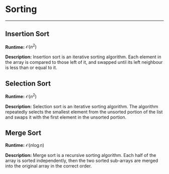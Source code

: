 
# Sorting 

---
 
## Insertion Sort
**Runtime:** $\mathcal{O}(n^2)$

**Description:** Insertion sort is an iterative sorting algorithm. Each element in the array is compared to those left of it, and swapped until its left neighbour is less than or equal to it.

## Selection Sort

**Runtime:** $\mathcal{O}(n^2)$

**Description:** Selection sort is an iterative sorting algorithm.  The algorithm repeatedly selects the smallest element from the unsorted portion of the list and swaps it with the first element in the unsorted portion.


## Merge Sort
**Runtime:** $\mathcal{O}(n \log n)$

**Description:**  Merge sort is a recursive sorting algorithm.  Each half of the array is sorted independently, then the two sorted sub-arrays are merged into the original array in the correct order.
